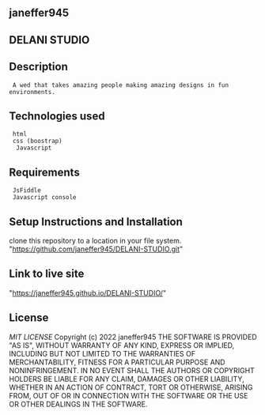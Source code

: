 ## janeffer945
## DELANI STUDIO
## Description
     A wed that takes amazing people making amazing designs in fun environments.
## Technologies used
     html
     css (boostrap)
      Javascript
## Requirements
     JsFiddle
     Javascript console
## Setup Instructions and Installation
   clone this repository to a location in your file system.
   "https://github.com/janeffer945/DELANI-STUDIO.git"
## Link to live site
"https://janeffer945.github.io/DELANI-STUDIO/"
## License
  *MIT LICENSE*
  Copyright (c) 2022 janeffer945
THE SOFTWARE IS PROVIDED "AS IS", WITHOUT WARRANTY OF ANY KIND, EXPRESS OR
IMPLIED, INCLUDING BUT NOT LIMITED TO THE WARRANTIES OF MERCHANTABILITY,
FITNESS FOR A PARTICULAR PURPOSE AND NONINFRINGEMENT. IN NO EVENT SHALL THE
AUTHORS OR COPYRIGHT HOLDERS BE LIABLE FOR ANY CLAIM, DAMAGES OR OTHER
LIABILITY, WHETHER IN AN ACTION OF CONTRACT, TORT OR OTHERWISE, ARISING FROM,
OUT OF OR IN CONNECTION WITH THE SOFTWARE OR THE USE OR OTHER DEALINGS IN THE
SOFTWARE.

  


   
   


       
